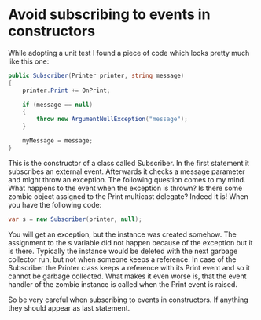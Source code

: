 # Avoid subscribing to events in constructors

While adopting a unit test I found a piece of code which looks pretty much like this one:

```csharp
public Subscriber(Printer printer, string message)
{
    printer.Print += OnPrint;

    if (message == null)
    {
        throw new ArgumentNullException("message");
    }

    myMessage = message;
}
```

This is the constructor of a class called Subscriber. In the first statement it subscribes an external event. Afterwards it checks a message parameter and might throw an exception. The following question comes to my mind. What happens to the event when the exception is thrown? Is there some zombie object assigned to the Print multicast delegate? Indeed it is! When you have the following code:

```csharp
var s = new Subscriber(printer, null);
```

You will get an exception, but the instance was created somehow. The assignment to the s variable did not happen because of the exception but it is there. Typically the instance would be deleted with the next garbage collector run, but not when someone keeps a reference. In case of the Subscriber the Printer class keeps a reference with its Print event and so it cannot be garbage collected. What makes it even worse is, that the event handler of the zombie instance is called when the Print event is raised.

So be very careful when subscribing to events in constructors. If anything they should appear as last statement.